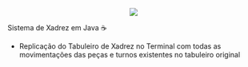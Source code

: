 <p align=center>
  <img src="https://user-images.githubusercontent.com/83096774/196298005-370f7fa0-69d4-4148-a861-4f4667d2f1ba.png"  align=center/>
</p>

Sistema de Xadrez em Java ☕
<ul>
  <li>Replicação do Tabuleiro de Xadrez no Terminal com todas as movimentações das peças e turnos existentes no tabuleiro original</li>
</ul>
</br>


